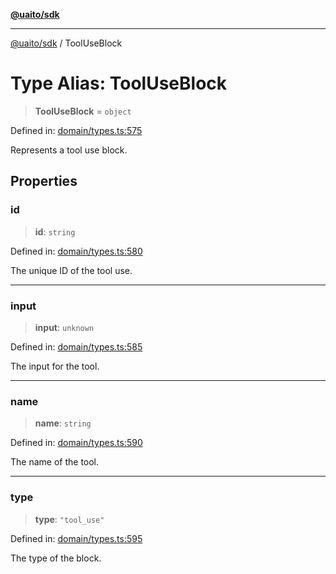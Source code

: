 [**@uaito/sdk**](../README.md)

***

[@uaito/sdk](../packages.md) / ToolUseBlock

# Type Alias: ToolUseBlock

> **ToolUseBlock** = `object`

Defined in: [domain/types.ts:575](https://github.com/elribonazo/uaito/blob/9ab1ff2aae36a9b426eb3035857a3fddbfc0ec37/packages/sdk/src/domain/types.ts#L575)

Represents a tool use block.

## Properties

### id

> **id**: `string`

Defined in: [domain/types.ts:580](https://github.com/elribonazo/uaito/blob/9ab1ff2aae36a9b426eb3035857a3fddbfc0ec37/packages/sdk/src/domain/types.ts#L580)

The unique ID of the tool use.

***

### input

> **input**: `unknown`

Defined in: [domain/types.ts:585](https://github.com/elribonazo/uaito/blob/9ab1ff2aae36a9b426eb3035857a3fddbfc0ec37/packages/sdk/src/domain/types.ts#L585)

The input for the tool.

***

### name

> **name**: `string`

Defined in: [domain/types.ts:590](https://github.com/elribonazo/uaito/blob/9ab1ff2aae36a9b426eb3035857a3fddbfc0ec37/packages/sdk/src/domain/types.ts#L590)

The name of the tool.

***

### type

> **type**: `"tool_use"`

Defined in: [domain/types.ts:595](https://github.com/elribonazo/uaito/blob/9ab1ff2aae36a9b426eb3035857a3fddbfc0ec37/packages/sdk/src/domain/types.ts#L595)

The type of the block.
